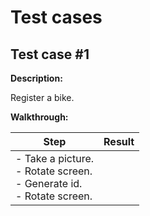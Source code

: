 # Test cases

## Test case #1

**Description:**

Register a bike.

**Walkthrough:**

| **Step**                                                     | **Result** |
| ------------------------------------------------------------ | ---------- |
| - Take a picture.<br />- Rotate screen.<br />- Generate id.<br />- Rotate screen. |            |